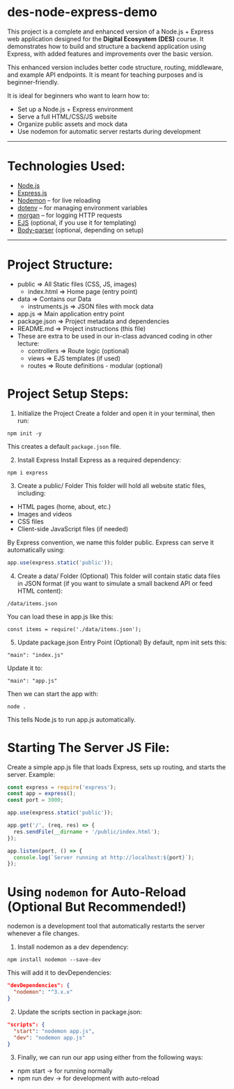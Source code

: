# des-node-express-demo
This project is a complete and enhanced version of a Node.js + Express web application designed for the **Digital Ecosystem (DES)** course. It demonstrates how to build and structure a backend application using Express, with added features and improvements over the basic version.

This enhanced version includes better code structure, routing, middleware, and example API endpoints. It is meant for teaching purposes and is beginner-friendly.

It is ideal for beginners who want to learn how to:
- Set up a Node.js + Express environment
- Serve a full HTML/CSS/JS website
- Organize public assets and mock data
- Use nodemon for automatic server restarts during development

---

# Technologies Used:

- [Node.js](https://nodejs.org/)
- [Express.js](https://expressjs.com/)
- [Nodemon](https://github.com/remy/nodemon) – for live reloading
- [dotenv](https://www.npmjs.com/package/dotenv) – for managing environment variables
- [morgan](https://www.npmjs.com/package/morgan) – for logging HTTP requests
- [EJS](https://ejs.co/) (optional, if you use it for templating)
- [Body-parser](https://www.npmjs.com/package/body-parser) (optional, depending on setup)

---

# Project Structure:
- public => All Static files (CSS, JS, images)
    - index.html => Home page (entry point)
- data => Contains our Data
    - instruments.js => JSON files with mock data
- app.js => Main application entry point
- package.json => Project metadata and dependencies
- README.md => Project instructions (this file)
- These are extra to be used in our in-class advanced coding in other lecture:
    - controllers => Route logic (optional)
    - views => EJS templates (if used)
    - routes => Route definitions - modular (optional)

# Project Setup Steps:
1. Initialize the Project
Create a folder and open it in your terminal, then run:
```
npm init -y
```
This creates a default `package.json` file.

2. Install Express
Install Express as a required dependency:
```
npm i express
```

3. Create a public/ Folder
This folder will hold all website static files, including:
- HTML pages (home, about, etc.)
- Images and videos
- CSS files
- Client-side JavaScript files (if needed)

By Express convention, we name this folder public. Express can serve it automatically using:
```js
app.use(express.static('public'));
```

4. Create a data/ Folder (Optional)
This folder will contain static data files in JSON format (if you want to simulate a small backend API or feed HTML content):
```
/data/items.json
```

You can load these in app.js like this:
```
const items = require('./data/items.json');
```

5. Update package.json Entry Point (Optional)
By default, npm init sets this:
```
"main": "index.js" 
```
Update it to:

```
"main": "app.js"
```

Then we can start the app with:
```
node .
```
This tells Node.js to run app.js automatically.

# Starting The Server JS File:
Create a simple app.js file that loads Express, sets up routing, and starts the server. 
Example:
```js
const express = require('express');
const app = express();
const port = 3000;

app.use(express.static('public'));

app.get('/', (req, res) => {
  res.sendFile(__dirname + '/public/index.html');
});

app.listen(port, () => {
  console.log(`Server running at http://localhost:${port}`);
});
```

# Using `nodemon` for Auto-Reload (Optional But Recommended!)
nodemon is a development tool that automatically restarts the server whenever a file changes.

1. Install nodemon as a dev dependency:
```
npm install nodemon --save-dev
```

This will add it to devDependencies:
```json
"devDependencies": {
  "nodemon": "^3.x.x"
}
```

2. Update the scripts section in package.json:
```json
"scripts": {
  "start": "nodemon app.js",
  "dev": "nodemon app.js"
}
```

3. Finally, we can run our app using either from the following ways:
- npm start → for running normally
- npm run dev → for development with auto-reload

